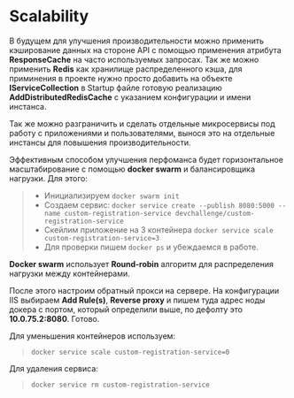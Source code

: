 # Scalability

В будущем для улучшения производительности можно применить кэширование данных на стороне API с помощью применения атрибута **ResponseCache** на часто используемых запросах. Так же можно применить **Redis** как хранилище распределенного кэша, для приминения в проекте нужно просто добавить на объекте **IServiceCollection** в Startup файле готовую реализацию **AddDistributedRedisCache** с указанием конфигурации и имени инстанса.

Так же можно разграничить и сделать отдельные микросервисы под работу с приложениями и пользователями, вынося это на отдельные инcтансы для повышения производительности.

Эффективным способом улучшения перфоманса будет горизонтальное масштабирование с помощью **docker swarm** и балансировщика нагрузки. Для этого:
> - Инициализируем `docker swarm init`
> - Создаем сервис: `docker service create --publish 8080:5000 --name custom-registration-service devchallenge/custom-registration-service`
> - Скейлим приложение на 3 контейнера `docker service scale custom-registration-service=3`
> - Для проверки пишем `docker ps` и убеждаемся в работе.

**Docker swarm** использует **Round-robin** алгоритм для распределения нагрузки между контейнерами.

После этого настроим обратный прокси на сервере. На конфигурации IIS выбираем **Add Rule(s)**, **Reverse proxy** и пишем туда адрес ноды докера с портом, который определили выше, по дефолту это **10.0.75.2:8080**. Готово.

Для уменьшения контейнеров используем:
> `docker service scale custom-registration-service=0`

Для удаления сервиса:
> `docker service rm custom-registration-service`
